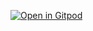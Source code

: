 [![Open in Gitpod](https://gitpod.io/button/open-in-gitpod.svg)](https://gitpod.io/#https://github.com/WE-ARE-JAM/student-reviews)